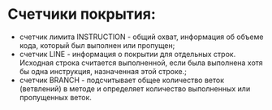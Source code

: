 # Счетчики покрытия:

* счетчик лимита INSTRUCTION - общий охват, информация об объеме кода, который был выполнен или пропущен;
* счетчик LINE - информация о покрытии для отдельных строк. Исходная строка считается выполненной, если была выполнена хотя бы одна инструкция, назначенная этой строке.;
* счетчик BRANCH - подсчитывает общее количество веток (ветвлений) в методе и определяет количество выполненных или пропущенных веток.